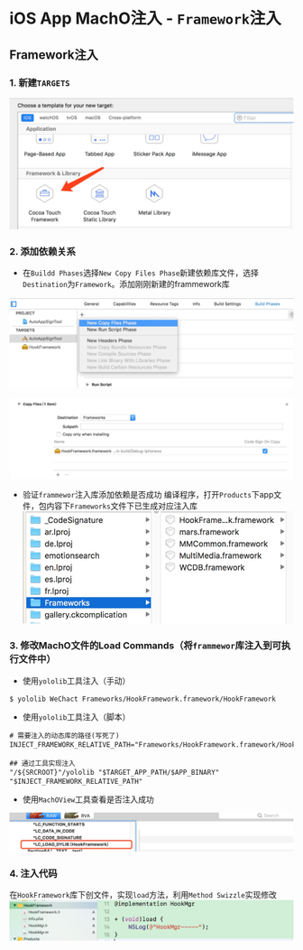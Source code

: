 # iOS App MachO注入 - `Framework`注入

## Framework注入

### 1. 新建`TARGETS`

![](media/15259432014565/15259460082674.jpg)


### 2. 添加依赖关系

- 在`Buildd Phases`选择`New Copy Files Phase`新建依赖库文件，选择`Destination`为`Framework`。添加刚刚新建的frammework库

![](media/15259432014565/15260229574177.jpg)

![](media/15259432014565/15260231241298.jpg)

- 验证`frammewor`注入库添加依赖是否成功
编译程序，打开`Products`下app文件，包内容下`Frameworks`文件下已生成对应注入库
![](media/15259432014565/15260234170472.jpg)


### 3. 修改MachO文件的Load Commands（将`frammewor`库注入到可执行文件中）

- 使用`yololib`工具注入（手动）

```
$ yololib WeChact Frameworks/HookFramework.framework/HookFramework
```


- 使用`yololib`工具注入（脚本）

```
# 需要注入的动态库的路径(写死了)
INJECT_FRAMEWORK_RELATIVE_PATH="Frameworks/HookFramework.framework/HookFramework"

## 通过工具实现注入
"/${SRCROOT}"/yololib "$TARGET_APP_PATH/$APP_BINARY" "$INJECT_FRAMEWORK_RELATIVE_PATH"
```

- 使用`MachOView`工具查看是否注入成功

![](media/15259432014565/15260305277989.jpg)

### 4. 注入代码
在`HookFramework`库下创文件，实现`load`方法，利用`Method Swizzle`实现修改
![](media/15259432014565/15260310477278.jpg)





